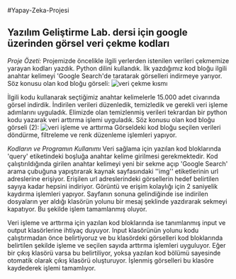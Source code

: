 
#Yapay-Zeka-Projesi
## Yazılım Geliştirme Lab. dersi için google üzerinden görsel veri çekme kodları

*Proje Özeti:*
   Projemizde öncelikle ilgili yerlerden istenilen verileri çekmemize yarayan kodları yazdık. Python dilini kullandık. İlk yazdığımız kod bloğu ilgili anahtar kelimeyi 'Google Search'de taratarak görselleri indirmeye yarıyor.
   Söz konusu olan kod bloğu görseli:
![veri çekme kısmı](https://github.com/user-attachments/assets/6ec6718e-cc6d-4f93-b9c9-788a116c0888)

İlgili kodu kullanarak seçtiğimiz anahtar kelimelerle 15.000 adet civarında görsel indirdik. İndirilen verileri düzenledik, temizledik ve gerekli veri işleme adımlarını uyguladık.
Elimizde olan temizlenmiş verileri tekrardan bir python kodu yazarak veri arttırma işlemi uyguladık.
  Söz konusu olan kod bloğu görseli (2):
![veri işleme ve arttırma](https://github.com/user-attachments/assets/49fa1371-a7b5-4655-ad9a-b709d2f07af6)
Görseldeki kod bloğu seçilen verileri döndürme, filtreleme ve renk düzenleme işlemleri yapıyor.

*Kodların ve Programın Kullanımı*
  Veri sağlama için yazılan kod bloklarında 'query' etiketindeki boşluğa anahtar kelime girilmesi gerekmektedir. Kod çalıştırıldığında girilen anahtar kelimeyi yeni bir sekme açıp 'Google Search' arama çubuğuna yapıştırarak kaynak sayfasındaki ''img'' etiketlerinin url adreslerine erişiyor. Erişilen url adreslerindeki görsellerin hedef belirtilen sayıya kadar hepsini indiriyor. Görüntü ve erişim kolaylığı için 2 saniyelik kaydırma işlemleri yapıyor. Sayfanın sonuna gelindiğinde ise indirilen dosyaların yer aldığı klasörün yolunu bir mesaj şeklinde yazdırarak sekmeyi kapatıyor. Bu şekilde işlem tamamlanmış oluyor.

  Veri işleme ve arttırma için yazılan kod bloklarında ise tanımlanmış input ve output klasörlerine ihtiyaç duyuyor. Input klasörünün yolunu kodu çalıştırmadan önce belirtiyoruz ve bu klasördeki görselleri kod bloklarında belirtilen şekilde işleme ve seçilen sayıda arttırma işlemleri uyguluyor. Eğer bir çıkış klasörü varsa bu belirtiliyor, yoksa yazılan kod bölümü sayesinde otomatik olarak çıkış klasörü oluşturuyor. İşlenmiş görselleri bu klasöre kaydederek işlemi tamamlıyor.
